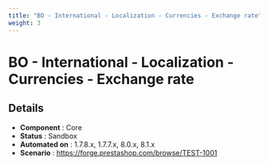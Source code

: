 ```yaml
---
title: "BO - International - Localization - Currencies - Exchange rate"
weight: 3
---
```


# BO - International - Localization - Currencies - Exchange rate
## Details
* **Component** : Core
* **Status** : Sandbox
* **Automated on** : 1.7.8.x, 1.7.7.x, 8.0.x, 8.1.x
* **Scenario** : https://forge.prestashop.com/browse/TEST-1001

